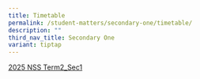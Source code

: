 ```yaml
---
title: Timetable
permalink: /student-matters/secondary-one/timetable/
description: ""
third_nav_title: Secondary One
variant: tiptap
---
```

<p><a href="/files/2025 TT Term 2/2025_NSS_Term_2_Sec_1.pdf" rel="noopener nofollow" target="_blank">2025 NSS Term2_Sec1 </a>
</p>